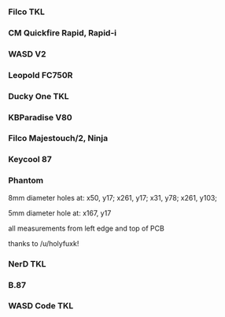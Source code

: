 ### Filco TKL

### CM Quickfire Rapid, Rapid-i

### WASD V2

### Leopold FC750R

### Ducky One TKL

### KBParadise V80

### Filco Majestouch/2, Ninja

### Keycool 87

### Phantom
8mm diameter
holes at: x50, y17; x261, y17; x31, y78; x261, y103;

5mm diameter
hole at: x167, y17

all measurements from left edge and top of PCB

thanks to /u/holyfuxk!

### NerD TKL

### B.87

### WASD Code TKL
